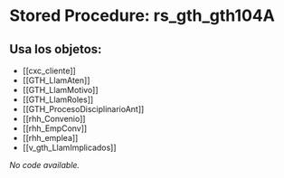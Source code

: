 # Stored Procedure: rs_gth_gth104A

## Usa los objetos:
- [[cxc_cliente]]
- [[GTH_LlamAten]]
- [[GTH_LlamMotivo]]
- [[GTH_LlamRoles]]
- [[GTH_ProcesoDisciplinarioAnt]]
- [[rhh_Convenio]]
- [[rhh_EmpConv]]
- [[rhh_emplea]]
- [[v_gth_LlamImplicados]]

*No code available.*

